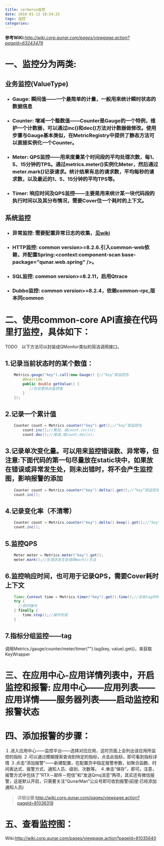 ```yaml
---
title: cerberus监控
date: 2016-01-13 18:54:25
tags: 监控
categories: 
---
```

**参考WiKi**:*http://wiki.corp.qunar.com/pages/viewpage.action?pageId=63243479*

# 一、监控分为两类:
## 业务监控(ValueType)
- ### Gauge: 		瞬间值——一个最简单的计量，一般用来统计瞬时状态的数据信息
- ### Counter:	增减一个整数值——Counter是Gauge的一个特例，维护一个计数器，可以通过inc()和dec()方法对计数器做修改。使用步骤与Gauge基本类似，在MetricRegistry中提供了静态方法可以直接实例化一个Counter。
- ### Meter:		QPS监控——用来度量某个时间段的平均处理次数，每1、5、15分钟的TPS。通过metrics.meter()实例化Meter，然后通过meter.mark()记录请求。统计结果有总的请求数，平均每秒的请求数，以及最近的1、5、15分钟的平均TPS等。
- ### Timer:		响应时间及QPS监控——主要是用来统计某一块代码段的执行时间以及其分布情况，需要Cover住一个耗时的上下文。

## 系统监控
- ### 异常监控:	需要配置异常日志的收集，[见wiki](http://wiki.corp.qunar.com/pages/viewpage.action?pageId=87333222)
- ### HTTP监控:	common version>=8.2.6.引入common-web依赖，并配置Spring:<context:component-scan base-package="qunar.web.spring" />。
- ### SQL监控:	common version>=8.2.11，启用Qtrace
- ### Dubbo监控:	common version>=8.2.4，依赖common-rpc,版本同common
# 二、使用common-core API直接在代码里打监控，具体如下：
TODO　以下方法可以封装成QMonitor类似的简洁调用接口。

## 1.记录当前状态时的某个数值：
```java
    Metrics.gauge("key").call(new Gauge() {//“key”即监控名
        @Override
        public double getValue() {
           //在这里给出监控值
        }
    });
```

## 2.记录一个累计值
```java
    Counter count = Metrics.counter("key").get();//“key”即监控名
    	count.inc();//累加，或count.inc(n);
    	count.dec();//递减,或count.dec(n);
```

## 3.记录单次变化量。可以用来监控错误数、异常等，但注意:下面代码的第一句尽量放在static块中，如果放在错误或异常发生处，则未出错时，将不会产生监控图，影响报警的添加
```java
    Counter count = Metrics.counter("key").delta().get();//“key”即监控名
    count.inc();
```

## 4.记录变化率（不清零）
```java
    Counter count = Metrics.counter("key").delta().keep().get();//“key”即监控名
    count.inc();
```

## 5.监控QPS
```java
    Meter meter = Metrics.meter("key").get();
    meter.mark();//在请求发生处调用mark()方法
```

## 6.监控响应时间，也可用于记录QPS，需要Cover耗时上下文
```java
    Timer.Context time = Metrics.timer("key").get().time();//没有tag的时候可以作为常量         
    try {
      //耗时操作
    } finally {
        time.stop();//操作完成
    }		
```

## 7.指标分组监控——tag
调用Metrics./gauge/counter/meter/timer("").tag(key, value).get()，来获取KeyWrapper


# 三、在应用中心-应用详情列表中，开启监控和报警: 应用中心——应用列表——应用详情——服务器列表——启动监控和报警状态
	
# 四、添加报警的步骤：
１.进入应用中心——监控平台——选择对应应用，这时页面上会列出该应用所监控的指标
２.可以通过模糊搜索查询到特定的指标，点击此指标，即可看到指标详情
３.点击“添加报警”——新建配置，在配置页中指定报警参数，如聚合函数、时间表达式、报警方式、通知人员、级别、次数等。
４.单击“保存”，即可。注意，报警方式中包括了“RTX－邮件－短信”和“发送Qmq消息”两项，其实还有微信报警，这是默认开启，只需要关注“QunarMan”公众号即可收到报警(前提:已经添加通知人员)
	
>详细设置:http://wiki.corp.qunar.com/pages/viewpage.action?pageId=81036319

# 五、查看监控图：
Wiki:http://wiki.corp.qunar.com/pages/viewpage.action?pageId=81035640	
